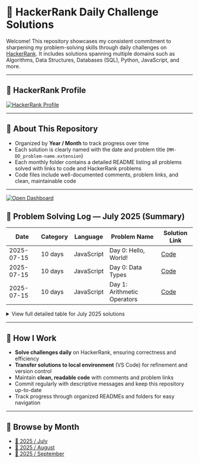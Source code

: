 # 🧠 HackerRank Daily Challenge Solutions

Welcome! This repository showcases my consistent commitment to sharpening my problem-solving skills through daily challenges on [HackerRank](https://www.hackerrank.com/profile/silviuumiron). It includes solutions spanning multiple domains such as Algorithms, Data Structures, Databases (SQL), Python, JavaScript, and more.

---

## 🔗 HackerRank Profile

[![HackerRank Profile](https://img.shields.io/badge/🏆-HackerRank%20Profile-2bbc8a?style=for-the-badge&logo=hackerrank&logoColor=white)](https://www.hackerrank.com/profile/silviuumiron)

---

## 🚀 About This Repository

- Organized by **Year / Month** to track progress over time
- Each solution is clearly named with the date and problem title (`MM-DD_problem-name.extension`)
- Each monthly folder contains a detailed README listing all problems solved with links to code and HackerRank problems
- Code files include well-documented comments, problem links, and clean, maintainable code

---

[![Open Dashboard](https://img.shields.io/badge/🚪-Open%20Dashboard-brightgreen?style=for-the-badge&logo=github&logoColor=white)](http://127.0.0.1:5500/dashboard.html)

## 📅 Problem Solving Log — July 2025 (Summary)

| Date       | Category | Language   | Problem Name                | Solution Link                                                                                     |
| ---------- | -------- | ---------- | --------------------------- | ------------------------------------------------------------------------------------------------- |
| 2025-07-15 | 10 days  | JavaScript | Day 0: Hello, World!        | [Code](https://www.hackerrank.com/challenges/js10-hello-world/problem?isFullScreen=true)          |
| 2025-07-15 | 10 days  | JavaScript | Day 0: Data Types           | [Code](https://www.hackerrank.com/challenges/js10-data-types/problem?isFullScreen=true)           |
| 2025-07-15 | 10 days  | JavaScript | Day 1: Arithmetic Operators | [Code](https://www.hackerrank.com/challenges/js10-arithmetic-operators/problem?isFullScreen=true) |

<details>
  <summary>View full detailed table for July 2025 solutions</summary>

| Date       | Category        | Language   | Problem Name         | HackerRank Link                                                             | Solution Link                                   |
| ---------- | --------------- | ---------- | -------------------- | --------------------------------------------------------------------------- | ----------------------------------------------- |
| 2025-07-10 | 10 days         | JavaScript | Day 0: Hello, World! | [code](https://www.hackerrank.com/challenges/10-days-of-javascript/problem) | [Code](./July_2025/07-10_hello_world.js)        |
| 2025-07-08 | Databases (SQL) | SQL        | Select All           | [Problem](https://www.hackerrank.com/challenges/select-all/problem)         | [Code](./July_2025/07-08_select_all.sql)        |
| 2025-07-07 | Data Structures | JavaScript | Array Manipulation   | [Problem](https://www.hackerrank.com/challenges/array-manipulation/problem) | [Code](./July_2025/07-07_array_manipulation.js) |

<!-- Add more rows here as you solve more problems -->

</details>

---

## 💼 How I Work

- **Solve challenges daily** on HackerRank, ensuring correctness and efficiency
- **Transfer solutions to local environment** (VS Code) for refinement and version control
- Maintain **clean, readable code** with comments and problem links
- Commit regularly with descriptive messages and keep this repository up-to-date
- Track progress through organized READMEs and folders for easy navigation

---

## 📁 Browse by Month

- [📂 2025 / July](./July_2025/)
- [📂 2025 / August](./2025/08_August/)
- [📂 2025 / September](./2025/09_September/)
